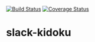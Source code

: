 [![Build Status](https://travis-ci.org/kn1cht/slack-kidoku.svg?branch=master)](https://travis-ci.org/kn1cht/slack-kidoku)
[![Coverage Status](https://coveralls.io/repos/github/kn1cht/slack-kidoku/badge.svg?branch=master)](https://coveralls.io/github/kn1cht/slack-kidoku?branch=master)
# slack-kidoku
